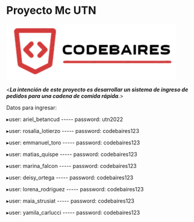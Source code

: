 # Proyecto Mc UTN
<img src="codebaires.jpg">
<br>

<***La intención de este proyecto es desarrollar un
sistema de ingreso de pedidos para una cadena de comida rápida***.>

Datos para ingresar:

▸user: ariel_betancud  -----  password: utn2022

▸user: rosalia_lotierzo ----- password: codebaires123

▸user: emmanuel_toro ----- password: codebaires123

▸user: matias_quispe ----- password: codebaires123

▸user: marina_falcon ----- password: codebaires123

▸user: deisy_ortega ----- password: codebaires123

▸user: lorena_rodriguez ----- password: codebaires123

▸user: maia_strusiat ----- password: codebaires123

▸user: yamila_carlucci ----- password: codebaires123
